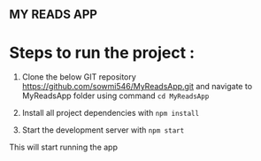 
## MY READS APP

# Steps to run the project :
1. Clone the below GIT repository
https://github.com/sowmi546/MyReadsApp.git
and navigate to MyReadsApp folder using command  `cd MyReadsApp`


2. Install all project dependencies with `npm install`
3. Start the development server with `npm start`

This will start running the app
